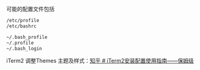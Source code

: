 
可能的配置文件包括

```sh
/etc/profile
/etc/bashrc

~/.bash_profile
~/.profile
~/.bash_login
```

iTerm2 调整Themes 主题及样式：[知乎 # iTerm2安装配置使用指南——保姆级](https://zhuanlan.zhihu.com/p/550022490)
